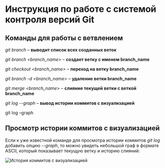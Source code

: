 
# Инструкция по работе с системой контроля версий Git

## Команды для работы с ветвлением

*git branch* – **выводит список всех созданных веток**

*git branch <branch_name>* – **создает ветку с именем branch_name**

*git checkout <branch_name>* – **переход на ветку branch_name**

*git branch -d <branch_name>* – **удаление ветки branch_name**

*git merge <branch_name>* – **слияние текущей ветки с веткой branch_name**

*git log --graph* – **вывод истории коммитов с визуализацией**

git log –graph
## Просмотр истории коммитов с визуализацией

Если к уже известной команде для просмотра истории коммитов *git log* добавить опцию *--graph*, то можно увидеть небольшой граф в формате ASCII, который показывает текущую ветку и историю слияний:

![История коммитов с визуализацией](log-graph.png)
